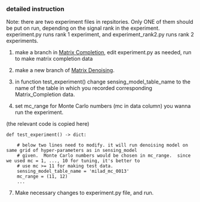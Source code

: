 ### detailed instruction
Note:  there are two experiment files in repsitories. Only ONE of them should be put on run, depending on the signal rank in the experiment. experiment.py runs rank 1 experiment, and experiment_rank2.py runs rank 2 experiments.

1. make a branch in [Matrix Completion](https://github.com/adonoho/MatrixCompletion), edit experiment.py as needed, run to make matrix completion data

1. make a new branch of [Matrix Denoising](https://github.com/MiladB90/Matrix_Denoising).  

1. in function test_experiment() change sensing_model_table_name to the name of the table in which you recorded corresponding Matrix_Completion data.  

1. set mc_range for Monte Carlo numbers (mc in data column) you wanna run the experiment.

(the relevant code is copied here)

```
def test_experiment() -> dict:
   
    # below two lines need to modify. it will run denoising model on same grid of hyper-parameters as in sensing_model
    # given.  Monte Carlo numbers would be chosen in mc_range.  since we used mc = 1, ..., 10 for tuning, it's better to
    # use mc >= 11 for making test data.
    sensing_model_table_name = 'milad_mc_0013'
    mc_range = (11, 12)
    ...
```

7. Make necessary changes to experiment.py file, and run.


